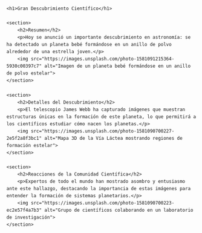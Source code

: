 <!DOCTYPE html>
<html lang="es">
<head>
    <meta charset="UTF-8">
    <title>Gran Descubrimiento Científico</title>
    <style>
        body {
            font-family: Arial, sans-serif;
            line-height: 1.6;
            margin: 20px;
        }
        h1 {
            font-size: 40px;
            text-align: center;
            color: darkred;
        }
        h2 {
            color: darkblue;
        }
        img {
            max-width: 100%;
            height: auto;
            display: block;
            margin: 10px 0;
        }
        section {
            margin-bottom: 30px;
        }
        p {
            text-align: justify;
        }
    </style>
</head>
<body>

    <h1>Gran Descubrimiento Científico</h1>

    <section>
        <h2>Resumen</h2>
        <p>Hoy se anunció un importante descubrimiento en astronomía: se ha detectado un planeta bebé formándose en un anillo de polvo alrededor de una estrella joven.</p>
        <img src="https://images.unsplash.com/photo-1581091215364-5930c00397c7" alt="Imagen de un planeta bebé formándose en un anillo de polvo estelar">
    </section>

    <section>
        <h2>Detalles del Descubrimiento</h2>
        <p>El telescopio James Webb ha capturado imágenes que muestran estructuras únicas en la formación de este planeta, lo que permitirá a los científicos estudiar cómo nacen los planetas.</p>
        <img src="https://images.unsplash.com/photo-1581090700227-2e5f2a8f3bc1" alt="Mapa 3D de la Vía Láctea mostrando regiones de formación estelar">
    </section>

    <section>
        <h2>Reacciones de la Comunidad Científica</h2>
        <p>Expertos de todo el mundo han mostrado asombro y entusiasmo ante este hallazgo, destacando la importancia de estas imágenes para entender la formación de sistemas planetarios.</p>
        <img src="https://images.unsplash.com/photo-1581090700223-ec2e57f4a7b3" alt="Grupo de científicos colaborando en un laboratorio de investigación">
    </section>

</body>
</html>
